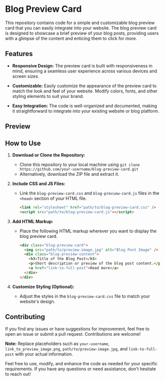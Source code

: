 # Blog Preview Card

This repository contains code for a simple and customizable blog preview card that you can easily integrate into your website. The blog preview card is designed to showcase a brief preview of your blog posts, providing users with a glimpse of the content and enticing them to click for more.

## Features

- **Responsive Design:** The preview card is built with responsiveness in mind, ensuring a seamless user experience across various devices and screen sizes.

- **Customizable:** Easily customize the appearance of the preview card to match the look and feel of your website. Modify colors, fonts, and other styling elements to suit your brand.

- **Easy Integration:** The code is well-organized and documented, making it straightforward to integrate into your existing website or blog platform.

## Preview

## How to Use

1. **Download or Clone the Repository:**

   - Clone this repository to your local machine using `git clone https://github.com/your-username/blog-preview-card.git`
   - Alternatively, download the ZIP file and extract it.

2. **Include CSS and JS Files:**

   - Link the `blog-preview-card.css` and `blog-preview-card.js` files in the `<head>` section of your HTML file.

     ```html
     <link rel="stylesheet" href="path/to/blog-preview-card.css" />
     <script src="path/to/blog-preview-card.js"></script>
     ```

3. **Add HTML Markup:**

   - Place the following HTML markup wherever you want to display the blog preview card.

     ```html
     <div class="blog-preview-card">
       <img src="path/to/preview-image.jpg" alt="Blog Post Image" />
       <div class="blog-preview-content">
         <h3>Title of the Blog Post</h3>
         <p>Short description or preview of the blog post content.</p>
         <a href="link-to-full-post">Read more</a>
       </div>
     </div>
     ```

4. **Customize Styling (Optional):**
   - Adjust the styles in the `blog-preview-card.css` file to match your website's design.

## Contributing

If you find any issues or have suggestions for improvement, feel free to open an issue or submit a pull request. Contributions are welcome!

**Note:** Replace placeholders such as `your-username`, `link_to_preview_image.png`, `path/to/preview-image.jpg`, and `link-to-full-post` with your actual information.

Feel free to use, modify, and enhance the code as needed for your specific requirements. If you have any questions or need assistance, don't hesitate to reach out!
